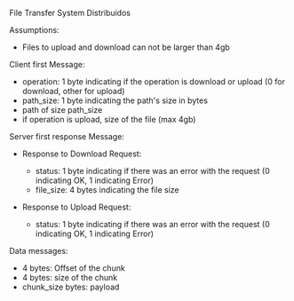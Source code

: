 File Transfer System Distribuidos

Assumptions:

- Files to upload and download can not be larger than 4gb

Client first Message:

- operation: 1 byte indicating if the operation is download or upload (0 for download, other for upload)
- path_size: 1 byte indicating the path's size in bytes
- path of size path_size
- if operation is upload, size of the file (max 4gb)

Server first response Message:
- Response to Download Request:
    - status: 1 byte indicating if there was an error with the request (0 indicating OK, 1 indicating Error)
    - file_size: 4 bytes indicating the file size

- Response to Upload Request:
    - status: 1 byte indicating if there was an error with the request (0 indicating OK, 1 indicating Error)

Data messages:
- 4 bytes: Offset of the chunk
- 4 bytes: size of the chunk
- chunk_size bytes: payload